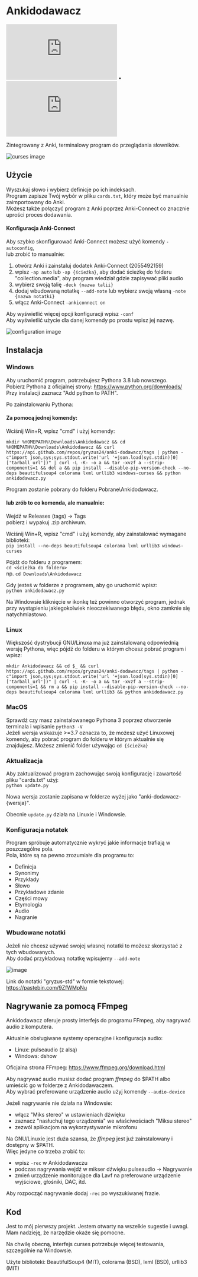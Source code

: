 # Ankidodawacz

![Polish](https://github.com/gryzus24/anki-dodawacz/blob/main/README.pl.md) • ![English](https://github.com/gryzus24/anki-dodawacz/blob/main/README.md)

Zintegrowany z Anki, terminalowy program do przeglądania słowników.<br>

![curses image](https://user-images.githubusercontent.com/82805891/175177470-bf5048b9-8e01-4288-a28e-741c180d28b6.png)

## Użycie

Wyszukaj słowo i wybierz definicje po ich indeksach.<br>
Program zapisze Twój wybór w pliku `cards.txt`, który może być manualnie zaimportowany do Anki.<br>
Możesz także połączyć program z Anki poprzez Anki-Connect co znacznie uprości proces dodawania.

#### Konfiguracja Anki-Connect
Aby szybko skonfigurować Anki-Connect możesz użyć komendy `-autoconfig`,<br>
lub zrobić to manualnie:
1. otwórz Anki i zainstaluj dodatek Anki-Connect (2055492159)
2. wpisz `-ap auto` lub `-ap {ścieżka}`, aby dodać ścieżkę do folderu "collection.media", aby program wiedział gdzie zapisywać pliki audio
3. wybierz swoją talię `-deck {nazwa talii}`
4. dodaj wbudowaną notatkę `--add-note` lub wybierz swoją własną `-note {nazwa notatki}`
5. włącz Anki-Connect `-ankiconnect on`

Aby wyświetlić więcej opcji konfiguracji wpisz `-conf`<br>
Aby wyświetlić użycie dla danej komendy po prostu wpisz jej nazwę.

![configuration image](https://user-images.githubusercontent.com/82805891/175174300-b8702354-1261-499d-9693-61eaa1b32e8f.png)

## Instalacja

### Windows

Aby uruchomić program, potrzebujesz Pythona 3.8 lub nowszego.<br>
Pobierz Pythona z oficjalnej strony: https://www.python.org/downloads/<br>
Przy instalacji zaznacz "Add python to PATH".

Po zainstalowaniu Pythona:<br>

#### Za pomocą jednej komendy:
Wciśnij Win+R, wpisz "cmd" i użyj komendy:
```
mkdir %HOMEPATH%\Downloads\Ankidodawacz && cd %HOMEPATH%\Downloads\Ankidodawacz && curl https://api.github.com/repos/gryzus24/anki-dodawacz/tags | python -c"import json,sys;sys.stdout.write('url '+json.load(sys.stdin)[0]['tarball_url'])" | curl -L -K- -o a && tar -xvzf a --strip-components=1 && del a && pip install --disable-pip-version-check --no-deps beautifulsoup4 colorama lxml urllib3 windows-curses && python ankidodawacz.py
```
Program zostanie pobrany do folderu Pobrane\Ankidodawacz.

#### lub zrób to co komenda, ale manualnie:
Wejdź w Releases (tags) -> Tags<br>
pobierz i wypakuj .zip archiwum.

Wciśnij Win+R, wpisz "cmd" i użyj komendy, aby zainstalować wymagane biblioteki:<br>
`pip install --no-deps beautifulsoup4 colorama lxml urllib3 windows-curses`

Pójdź do folderu z programem:<br>
`cd <ścieżka do folderu>`<br>
np. `cd Downloads\Ankidodawacz`

Gdy jesteś w folderze z programem, aby go uruchomić wpisz:<br>
`python ankidodawacz.py`<br>

Na Windowsie kliknięcie w ikonkę też powinno otworzyć program, jednak przy wystąpieniu jakiegokolwiek nieoczekiwanego
błędu, okno zamknie się natychmiastowo.

### Linux

Większość dystrybucji GNU/Linuxa ma już zainstalowaną odpowiednią wersję Pythona, więc pójdź do folderu w którym chcesz pobrać program i wpisz:<br>
```
mkdir Ankidodawacz && cd $_ && curl https://api.github.com/repos/gryzus24/anki-dodawacz/tags | python -c"import json,sys;sys.stdout.write('url '+json.load(sys.stdin)[0]['tarball_url'])" | curl -L -K- -o a && tar -xvzf a --strip-components=1 && rm a && pip install --disable-pip-version-check --no-deps beautifulsoup4 colorama lxml urllib3 && python ankidodawacz.py
```

### MacOS
Sprawdź czy masz zainstalowanego Pythona 3 poprzez otworzenie terminala i wpisanie `python3 -V`<br>
Jeżeli wersja wskazuje >=3.7 oznacza to, że możesz użyć Linuxowej komendy, aby pobrać program do folderu w którym aktualnie się znajdujesz. Możesz zmienić folder używając `cd {ścieżka}`

### Aktualizacja
Aby zaktualizować program zachowując swoją konfigurację i zawartość pliku "cards.txt" użyj:<br>
`python update.py`

Nowa wersja zostanie zapisana w folderze wyżej jako "anki-dodawacz-{wersja}".

Obecnie `update.py` działa na Linuxie i Windowsie.

### Konfiguracja notatek

Program spróbuje automatycznie wykryć jakie informacje trafiają w poszczególne pola.<br>
Pola, które są na pewno zrozumiałe dla programu to:
- Definicja
- Synonimy
- Przykłady
- Słowo
- Przykładowe zdanie
- Części mowy
- Etymologia
- Audio
- Nagranie

### Wbudowane notatki

Jeżeli nie chcesz używać swojej własnej notatki to możesz skorzystać z tych wbudowanych.<br>
Aby dodać przykładową notatkę wpisujemy `--add-note`

![image](https://user-images.githubusercontent.com/82805891/147774842-0f5d9e7e-2fca-4a0c-8f8e-ce4c6294a0b5.png)

Link do notatki "gryzus-std" w formie tekstowej: https://pastebin.com/9ZfWMpNu

## Nagrywanie za pomocą FFmpeg

Ankidodawacz oferuje prosty interfejs do programu FFmpeg, aby nagrywać audio z komputera.

Aktualnie obsługiwane systemy operacyjne i konfiguracja audio:
- Linux:    pulseaudio (z alsą)
- Windows:  dshow

Oficjalna strona FFmpeg: https://www.ffmpeg.org/download.html

Aby nagrywać audio musisz dodać program _ffmpeg_ do $PATH albo umieścić go w folderze z Ankidodawaczem.<br>
Aby wybrać preferowane urządzenie audio użyj komendy `--audio-device`

Jeżeli nagrywanie nie działa na Windowsie:
- włącz "Miks stereo" w ustawieniach dźwięku
- zaznacz "nasłuchuj tego urządzenia" we właściwościach "Miksu stereo"
- zezwól aplikacjom na wykorzystywanie mikrofonu

Na GNU/Linuxie jest duża szansa, że _ffmpeg_ jest już zainstalowany i dostępny w $PATH.<br>
Więc jedyne co trzeba zrobić to:
- wpisz `-rec` w Ankidodawaczu
- podczas nagrywania wejdź w mikser dźwięku pulseaudio -> Nagrywanie
- zmień urządzenie monitorujące dla Lavf na preferowane urządzenie wyjściowe, głośniki, DAC, itd.

Aby rozpocząć nagrywanie dodaj `-rec` po wyszukiwanej frazie.

## Kod

Jest to mój pierwszy projekt. Jestem otwarty na wszelkie sugestie i uwagi. Mam nadzieję, że narzędzie okaże się pomocne.

Na chwilę obecną, interfejs curses potrzebuje więcej testowania, szczególnie na Windowsie.

Użyte biblioteki: BeautifulSoup4 (MIT), colorama (BSD), lxml (BSD), urllib3 (MIT)
